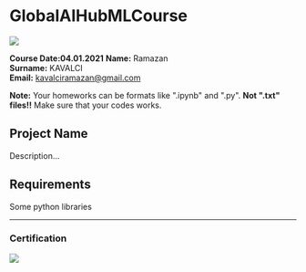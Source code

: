 # GlobalAIHubMLCourse

![](img/logo.png)

**Course Date:04.01.2021**
**Name:** Ramazan  
**Surname:** KAVALCI  
**Email:** kavalciramazan@gmail.com 

**Note:** Your homeworks can be formats like ".ipynb" and ".py". **Not ".txt" files!!** Make sure that your codes works.  

## Project Name
Description...

## Requirements
Some python libraries

---

### Certification
![](img/certificate_ex.png)


